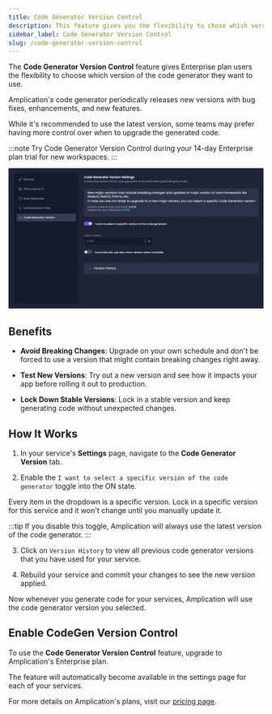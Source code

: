 ```yaml
---
title: Code Generator Version Control
description: This feature gives you the flexibility to chose which version of the code generator you want to use.
sidebar_label: Code Generator Version Control
slug: /code-generator-version-control
---
```


The **Code Generator Version Control** feature gives Enterprise plan users the flexibility to choose which version of the code generator they want to use.

Amplication's code generator periodically releases new versions with bug fixes, enhancements, and new features. 

While it's recommended to use the latest version, some teams may prefer having more control over when to upgrade the generated code.

:::note
Try Code Generator Version Control during your 14-day Enterprise plan trial for new workspaces.
:::

![Amplication Code Generator Version Control](./assets/code-generator-version-control.png)

## Benefits

- **Avoid Breaking Changes**: Upgrade on your own schedule and don't be forced to use a version that might contain breaking changes right away.

- **Test New Versions**: Try out a new version and see how it impacts your app before rolling it out to production.

- **Lock Down Stable Versions**: Lock in a stable version and keep generating code without unexpected changes.

## How It Works

1. In your service's **Settings** page, navigate to the **Code Generator Version** tab.

2. Enable the `I want to select a specific version of the code generator` toggle into the ON state.

Every item in the dropdown is a specific version. Lock in a specific version for this service and it won't change until you manually update it.

:::tip
If you disable this toggle, Amplication will always use the latest version of the code generator.
:::

3. Click on `Version History` to view all previous code generator versions that you have used for your service.

4. Rebuild your service and commit your changes to see the new version applied.

Now whenever you generate code for your services, Amplication will use the code generator version you selected.

## Enable CodeGen Version Control

To use the **Code Generator Version Control** feature, upgrade to Amplication's Enterprise plan.

The feature will automatically become available in the settings page for each of your services.

For more details on Amplication's plans, visit our [pricing page](https://amplication.com/pricing).